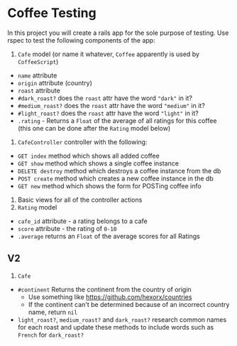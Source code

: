 # Coffee Testing

In this project you will create a rails app for the sole purpose of testing. Use rspec to test the following components of the app:

1. `Cafe` model (or name it whatever, `Coffee` apparently is used by `CoffeeScript`)
  - `name` attribute
  - `origin` attribute (country)
  - `roast` attribute
  - `#dark_roast?` does the `roast` attr have the word `"dark"` in it?
  - `#medium_roast?` does the `roast` attr have the word `"medium"` in it?
  - `#light_roast?` does the `roast` attr have the word `"light"` in it?
  - `.rating` - Returns a `Float` of the average of all ratings for this coffee (this one can be done after the `Rating` model below)
1. `CafeController` controller with the following:
  - `GET index` method which shows all added coffee
  - `GET show` method which shows a single coffee instance
  - `DELETE destroy` method which destroys a coffee instance from the db
  - `POST create` method which creates a new coffee instance in the db
  - `GET new` method which shows the form for POSTing coffee info
1. Basic views for all of the controller actions
1. `Rating` model
  - `cafe_id` attribute - a rating belongs to a cafe
  - `score` attribute - the rating of `0-10`
  - `.average` returns an `Float` of the average scores for all Ratings

## V2

1. `Cafe`
  - `#continent` Returns the continent from the country of origin
    - Use something like https://github.com/hexorx/countries
    - If the continent can't be determined because of an incorrect country name, return `nil`
  - `light_roast?`, `medium_roast?` and `dark_roast?` research common names for each roast and update these methods to include words such as `French` for `dark_roast?`
